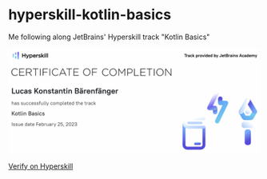 # hyperskill-kotlin-basics
Me following along JetBrains' Hyperskill track "Kotlin Basics"

<a href="hyperskill-certificate-25482dc7-760c-4ac9-9523-f910d3d7a3fe.pdf"><img src="hyperskill-certificate-thumbnail.png" alt="Hyperskill certificate thumbnail"></a>

[Verify on Hyperskill](https://hyperskill.org/certificates/25482dc7-760c-4ac9-9523-f910d3d7a3fe.pdf)

